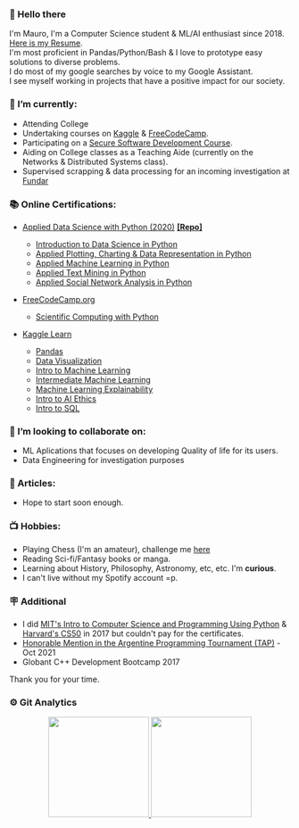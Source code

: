 ### 👋 Hello there 

  I'm Mauro, I'm a Computer Science student & ML/AI enthusiast since 2018. [Here is my Resume](https://drive.google.com/file/d/1nLGbmHlwIL3-Me-67jXeW9gAMvJEVzZV/view?usp=sharing).  
  I'm most proficient in Pandas/Python/Bash & I love to prototype easy solutions to diverse problems.  
  I do most of my google searches by voice to my Google Assistant.  
  I see myself working in projects that have a positive impact for our society.  

### 🌱 I’m currently:
  - Attending College
  - Undertaking courses on [Kaggle](https://www.kaggle.com/learn) & [FreeCodeCamp](www.FreeCodeCamp.org).
  - Participating on a [Secure Software Development Course](https://www.fundacionsadosky.org.ar/curso-de-introduccion-al-desarrollo-seguro/).
  - Aiding on College classes as a Teaching Aide (currently on the Networks & Distributed Systems class).
  - Supervised scrapping & data processing for an incoming investigation at [Fundar](www.fund.ar) 
  
### 📚 Online Certifications:
  - [Applied Data Science with Python (2020)](https://www.coursera.org/account/accomplishments/specialization/SEYQ8JB5G94B) [**[Repo]**](https://github.com/MauroEBordon/Applied-Data-Science-in-Python)
    - [Introduction to Data Science in Python](https://www.coursera.org/account/accomplishments/verify/YBRE7BFFZRKS)  
    - [Applied Plotting, Charting & Data Representation in Python](https://www.coursera.org/account/accomplishments/verify/F83HND4KZ6E9)  
    - [Applied Machine Learning in Python](https://www.coursera.org/account/accomplishments/verify/WJ3SBL8HNR7L)  
    - [Applied Text Mining in Python](https://www.coursera.org/account/accomplishments/verify/PPRDUTS2YU85)  
    - [Applied Social Network Analysis in Python](https://www.coursera.org/account/accomplishments/verify/6499S6MD9KZH) 
   
  - [FreeCodeCamp.org](www.freecodecamp.org)
    - [Scientific Computing with Python](https://freecodecamp.org/certification/mauroebordon/scientific-computing-with-python-v7)
    
  - [Kaggle Learn](https://www.kaggle.com/learn)
    - [Pandas](https://www.kaggle.com/learn/certification/mauroezequielbordn/pandas)
    - [Data Visualization](https://www.kaggle.com/learn/certification/mauroezequielbordn/data-visualization)
    - [Intro to Machine Learning](https://www.kaggle.com/learn/certification/mauroezequielbordn/intro-to-machine-learning)
    - [Intermediate Machine Learning](https://www.kaggle.com/learn/certification/mauroezequielbordn/intermediate-machine-learning)
    - [Machine Learning Explainability](https://www.kaggle.com/learn/certification/mauroezequielbordn/machine-learning-explainability)
    - [Intro to AI Ethics](https://www.kaggle.com/learn/certification/mauroezequielbordn/intro-to-ai-ethics)  
    - [Intro to SQL](https://www.kaggle.com/learn/intro-to-sql)
    
### 👯 I’m looking to collaborate on:
  - ML Aplications that focuses on developing Quality of life for its users.  
  - Data Engineering for investigation purposes
### 📑 Articles:
  - Hope to start soon enough.  

### 📺 Hobbies:
  - Playing Chess (I'm an amateur), challenge me [here](https://lichess.org/@/thepuffsmurf)
  - Reading Sci-fi/Fantasy books or manga.
  - Learning about History, Philosophy, Astronomy, etc, etc. I'm **curious**. 
  - I can't live without my Spotify account =p.

### 🪧 Additional
  - I did [MIT's Intro to Computer Science and Programming Using Python](https://www.edx.org/course/introduction-to-computer-science-and-programming-7) & [ Harvard's CS50](https://www.edx.org/course/introduction-computer-science-harvardx-cs50x) in 2017 but couldn't pay for the certificates.
  - [Honorable Mention in the Argentine Programming Tournament  (TAP)](https://pdfhost.io/v/Ei7unYSv~_2022TAP_2021PLACE_1/) - Oct 2021
  - Globant C++ Development Bootcamp 2017
  
Thank you for your time.  

### :gear: Git Analytics
<p align="center">
  <a href="https://github.com/mauroebordon/mauroebordon">
    <img height="180em" src="https://github-readme-stats-eight-theta.vercel.app/api?username=mauroebordon&show_icons=true&theme=gruvbox&include_all_commits=true&count_private=true"/>
    <img height="180em" src="https://github-readme-stats-eight-theta.vercel.app/api/top-langs/?username=mauroebordon&layout=compact&langs_count=8&theme=gruvbox"/>
  </a>
</p>
